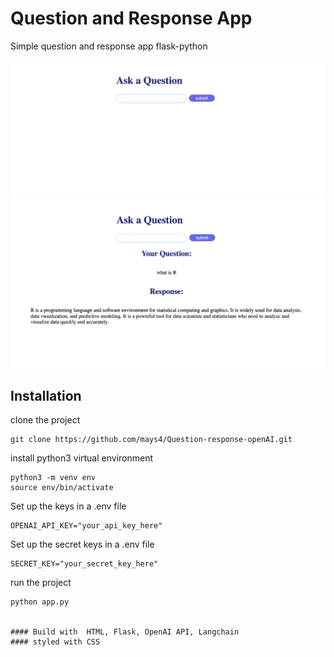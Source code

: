 # Question and Response App
Simple question and response app  flask-python

![homepage](./assets/home.png)
![question](./assets/quetion.png)

## Installation
clone the project
```
git clone https://github.com/mays4/Question-response-openAI.git
```
install python3 virtual environment
```
python3 -m venv env
source env/bin/activate
```
Set up the keys in a .env file
```
OPENAI_API_KEY="your_api_key_here"
```
Set up the  secret keys in a .env file
```
SECRET_KEY="your_secret_key_here"
```
run the project
```
python app.py


#### Build with  HTML, Flask, OpenAI API, Langchain  
#### styled with CSS
